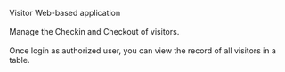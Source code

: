 Visitor Web-based application <br><br>
Manage the Checkin and Checkout of visitors. <br><br>
Once login as authorized user, you can view the record of all visitors in a table.
